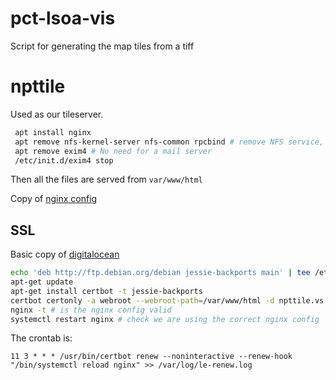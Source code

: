 # pct-lsoa-vis

Script for generating the map tiles from a tiff

# npttile

Used as our tileserver.

```bash
 apt install nginx
 apt remove nfs-kernel-server nfs-common rpcbind # remove NFS service, can be used in RPC attack
 apt remove exim4 # No need for a mail server
 /etc/init.d/exim4 stop
```

Then all the files are served from `var/www/html`

Copy of [nginx config](https://github.com/npct/pct-lsoa-vis/blob/master/config/nginx.config)

## SSL

Basic copy of [digitalocean](https://www.digitalocean.com/community/tutorials/how-to-secure-nginx-with-let-s-encrypt-on-debian-8)

```bash
echo 'deb http://ftp.debian.org/debian jessie-backports main' | tee /etc/apt/sources.list.d/backports.list
apt-get update
apt-get install certbot -t jessie-backports
certbot certonly -a webroot --webroot-path=/var/www/html -d npttile.vs.mythic-beasts.com
nginx -t # is the nginx config valid
systemctl restart nginx # check we are using the correct nginx config
```

The crontab is:

```
11 3 * * * /usr/bin/certbot renew --noninteractive --renew-hook "/bin/systemctl reload nginx" >> /var/log/le-renew.log
```
